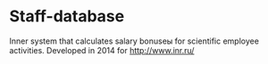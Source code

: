# Staff-database

Inner system that calculates salary bonuseы for scientific employee activities.
Developed in 2014 for http://www.inr.ru/ 

